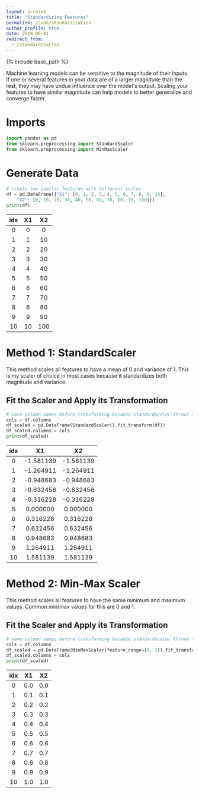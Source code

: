 ```yaml
---
layout: archive
title: "Standardizing Features"
permalink: /code/standardization
author_profile: true
date: 2019-06-01
redirect_from:
  - /standardization
---
```


{% include base_path %}

Machine learning models can be sensitive to the magnitude of their inputs. If one or several features in your data are of a larger magnitude than the rest, they may have undue influence over the model's output. Scaling your features to have similar magnitude can help models to better generalize and converge faster.

# Imports
```python
import pandas as pd
from sklearn.preprocessing import StandardScaler
from sklearn.preprocessing import MinMaxScaler
```

# Generate Data
```python
# create two similar features with different scales
df = pd.DataFrame({"X1": [0, 1, 2, 3, 4, 5, 6, 7, 8, 9, 10],
	"X2": [0, 10, 20, 30, 40, 50, 60, 70, 80, 90, 100]})
print(df)
```

**idx**|**X1**|**X2**
:-----:|:-----:|:-----:
0|0|0
1|1|10
2|2|20
3|3|30
4|4|40
5|5|50
6|6|60
7|7|70
8|8|80
9|9|90
10|10|100

# Method 1: StandardScaler
This method scales all features to have a mean of 0 and variance of 1. This is my scaler of choice in most cases because it standardizes both magnitude and variance. 

## Fit the Scaler and Apply its Transformation
```python
# save column names before transforming because standardscaler throws them out
cols = df.columns
df_scaled = pd.DataFrame(StandardScaler().fit_transform(df))
df_scaled.columns = cols
print(df_scaled)
 ```

**idx**|**X1**|**X2**
:-----:|:-----:|:-----:
0|-1.581139|-1.581139
1|-1.264911|-1.264911
2|-0.948683|-0.948683
3|-0.632456|-0.632456
4|-0.316228|-0.316228
5|0.000000 |0.000000
6|0.316228|0.316228
7|0.632456|0.632456
8|0.948683|0.948683
9|1.264911|1.264911
10|1.581139|1.581139


# Method 2: Min-Max Scaler
This method scales all features to have the same minimum and maximum values. Common min/max values for this are 0 and 1. 

## Fit the Scaler and Apply its Transformation
```python
# save column names before transforming because standardscaler throws them out
cols = df.columns
df_scaled = pd.DataFrame(MinMaxScaler(feature_range=(0, 1)).fit_transform(df))
df_scaled.columns = cols
print(df_scaled)
 ```

**idx**|**X1**|**X2**
:-----:|:-----:|:-----:
0|0.0|0.0
1|0.1|0.1
2|0.2|0.2
3|0.3|0.3
4|0.4|0.4
5|0.5|0.5
6|0.6|0.6
7|0.7|0.7
8|0.8|0.8
9|0.9|0.9
10|1.0|1.0




